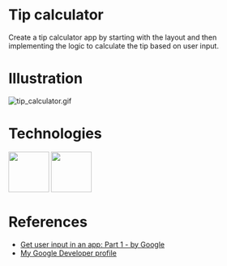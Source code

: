 # Tip calculator
Create a tip calculator app by starting with the layout and then implementing the logic to calculate the tip based on user input.

# Illustration
![tip_calculator.gif](https://media.giphy.com/media/9DrG95Gychaj6J5KS4/giphy.gif)

# Technologies

<p align="left">
  <img src= "https://i.postimg.cc/QdbDPqjW/android.png" width="80">
  <img src= "https://i.postimg.cc/KYxXD3Lv/Kotlin-Icon.png" width="80">
</p>

# References

 - [Get user input in an app: Part 1 - by Google](https://developer.android.com/courses/pathways/android-basics-kotlin-unit-2-pathway-1)
 - [My Google Developer profile](https://g.dev/filipealvesdev)
